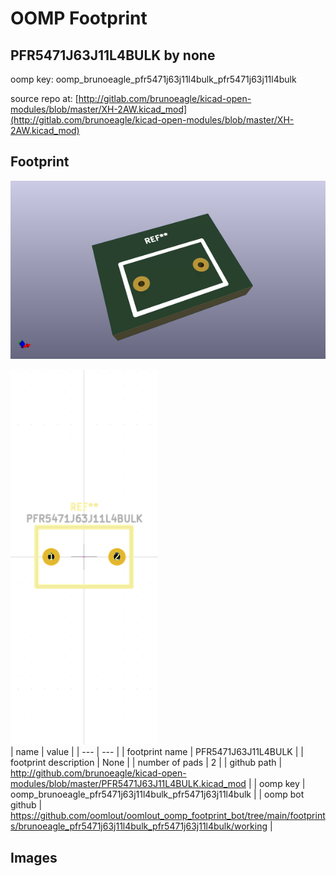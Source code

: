 # OOMP Footprint  
## PFR5471J63J11L4BULK  by none  
  
oomp key: oomp_brunoeagle_pfr5471j63j11l4bulk_pfr5471j63j11l4bulk  
  
source repo at: [http://gitlab.com/brunoeagle/kicad-open-modules/blob/master/XH-2AW.kicad_mod](http://gitlab.com/brunoeagle/kicad-open-modules/blob/master/XH-2AW.kicad_mod)  
## Footprint  
  
[![working_kicad_pcb_3d.png](working_kicad_pcb_3d_600.png)](working_kicad_pcb_3d.png)  
  
[![working.png](working_600.png)](working.png)  
| name | value | 
| --- | --- | 
| footprint name | PFR5471J63J11L4BULK | 
| footprint description | None | 
| number of pads | 2 | 
| github path | http://github.com/brunoeagle/kicad-open-modules/blob/master/PFR5471J63J11L4BULK.kicad_mod | 
| oomp key | oomp_brunoeagle_pfr5471j63j11l4bulk_pfr5471j63j11l4bulk | 
| oomp bot github | https://github.com/oomlout/oomlout_oomp_footprint_bot/tree/main/footprints/brunoeagle_pfr5471j63j11l4bulk_pfr5471j63j11l4bulk/working | 
## Images  
